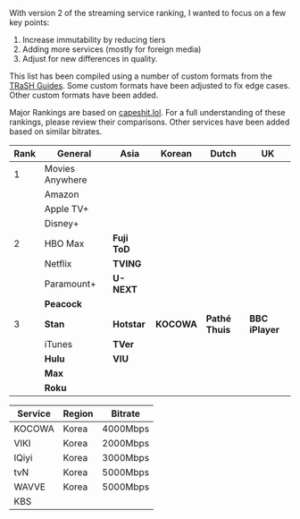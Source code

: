 With version 2 of the streaming service ranking, I wanted to focus on a few key points:

1. Increase immutability by reducing tiers
2. Adding more services (mostly for foreign media)
3. Adjust for new differences in quality.

This list has been compiled using a number of custom formats from the [TRaSH Guides](https://trash-guides.info/). Some custom formats have been adjusted to fix edge cases. Other custom formats have been added. 

Major Rankings are based on [capeshit.lol](https://capeshit.lol/). For a full understanding of these rankings, please review their comparisons. Other services have been added based on similar bitrates. 



| Rank | General         | Asia         | Korean     | Dutch           | UK              |
| ---- | --------------- | ------------ | ---------- | --------------- | --------------- |
| 1    | Movies Anywhere |              |            |                 |                 |
|      | Amazon          |              |            |                 |                 |
|      | Apple TV+       |              |            |                 |                 |
|      | Disney+         |              |            |                 |                 |
| 2    | HBO Max         | **Fuji ToD** |            |                 |                 |
|      | Netflix         | **TVING**    |            |                 |                 |
|      | Paramount+      | **U-NEXT**   |            |                 |                 |
|      | **Peacock**     |              |            |                 |                 |
| 3    | **Stan**        | **Hotstar**  | **KOCOWA** | **Pathé Thuis** | **BBC iPlayer** |
|      | iTunes          | **TVer**     |            |                 |                 |
|      | **Hulu**        | **VIU**      |            |                 |                 |
|      | **Max**         |              |            |                 |                 |
|      | **Roku**        |              |            |                 |                 |


| Service | Region | Bitrate  |
| ------- | ------ | -------- |
| KOCOWA  | Korea  | 4000Mbps |
| VIKI    | Korea  | 2000Mbps |
| IQiyi   | Korea  | 3000Mbps |
| tvN     | Korea  | 5000Mbps |
| WAVVE   | Korea  | 5000Mbps |
| KBS     |        |          |







